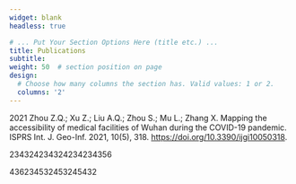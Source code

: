 ```yaml
---
widget: blank
headless: true

# ... Put Your Section Options Here (title etc.) ...
title: Publications
subtitle:
weight: 50  # section position on page
design:
  # Choose how many columns the section has. Valid values: 1 or 2.
  columns: '2'
---
```


2021  Zhou Z.Q.; Xu Z.; Liu A.Q.; Zhou S.; Mu L.; Zhang X. Mapping the accessibility of medical facilities of Wuhan during the COVID-19 pandemic. ISPRS Int.       J. Geo-Inf. 2021, 10(5), 318. https://doi.org/10.3390/ijgi10050318.


234324234324234234356


436234532453245432
